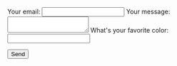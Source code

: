 <html>
<!-- pkrausse@impact.com // simple submit page -->
<form
  action="https://formspree.io/xoqkwleo"
  method="POST"
>
  <label>
    Your email:
    <input type="text" name="_replyto">
  </label>
  <label>
    Your message:
    <textarea name="message"></textarea>
  </label>
  <label>
    What's your favorite color:
     <input type="text" name="_replyto">
  </label>

  <!-- your other form fields go here -->

  <button type="submit">Send</button>
</form>
</html>
